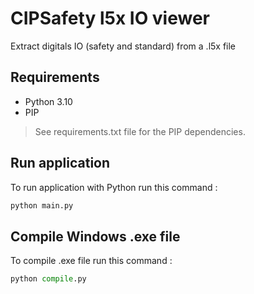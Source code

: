 # CIPSafety l5x IO viewer
 Extract digitals IO (safety and standard) from a .l5x file

## Requirements
- Python 3.10
- PIP

> See requirements.txt file for the PIP dependencies.

## Run application
To run application with Python run this command :
```Python
python main.py
```

## Compile Windows .exe file
To compile .exe file run this command :
```Python
python compile.py
```
